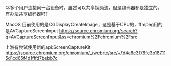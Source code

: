 Q:多个用户连接同一台设备时，虽然可以共享视频流，但是编码器都是独立的。有办法共享编码器吗?


MacOS
目前使用的是CGDisplayCreateImage，这是基于CPU的，ffmpeg用的是AVCaptureScreenInput
https://source.chromium.org/search?q=AVCaptureScreenInput&ss=chromium%2Fchromium%2Fsrc

上游有尝试使用新的api:ScreenCaptureKit
https://source.chromium.org/chromium/_/webrtc/src/+/d4a6c3f76fc3b187115d1cd65f4d1fffd7bebb7c